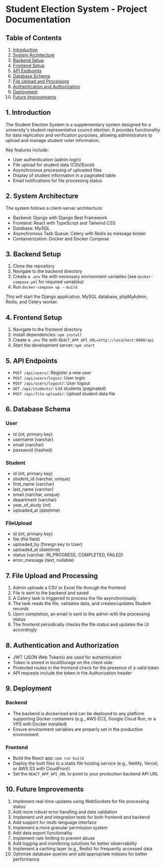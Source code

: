 # Student Election System - Project Documentation

## Table of Contents
1. [Introduction](#introduction)
2. [System Architecture](#system-architecture)
3. [Backend Setup](#backend-setup)
4. [Frontend Setup](#frontend-setup)
5. [API Endpoints](#api-endpoints)
6. [Database Schema](#database-schema)
7. [File Upload and Processing](#file-upload-and-processing)
8. [Authentication and Authorization](#authentication-and-authorization)
9. [Deployment](#deployment)
10. [Future Improvements](#future-improvements)

## 1. Introduction

The Student Election System is a supplementary system designed for a university's student representative council election. It provides functionality for data replication and verification purposes, allowing administrators to upload and manage student voter information.

Key features include:
- User authentication (admin login)
- File upload for student data (CSV/Excel)
- Asynchronous processing of uploaded files
- Display of student information in a paginated table
- Email notifications for file processing status

## 2. System Architecture

The system follows a client-server architecture:

- Backend: Django with Django Rest Framework
- Frontend: React with TypeScript and Tailwind CSS
- Database: MySQL
- Asynchronous Task Queue: Celery with Redis as message broker
- Containerization: Docker and Docker Compose

## 3. Backend Setup

1. Clone the repository
2. Navigate to the backend directory
3. Create a `.env` file with necessary environment variables (see `docker-compose.yml` for required variables)
4. Run `docker-compose up --build`

This will start the Django application, MySQL database, phpMyAdmin, Redis, and Celery worker.

## 4. Frontend Setup

1. Navigate to the frontend directory
2. Install dependencies: `npm install`
3. Create a `.env` file with `REACT_APP_API_URL=http://localhost:8000/api`
4. Start the development server: `npm start`

## 5. API Endpoints

- `POST /api/users/`: Register a new user
- `POST /api/users/login/`: User login
- `POST /api/users/logout/`: User logout
- `GET /api/students/`: List students (paginated)
- `POST /api/file-uploads/`: Upload student data file

## 6. Database Schema

### User
- id (int, primary key)
- username (varchar)
- email (varchar)
- password (hashed)

### Student
- id (int, primary key)
- student_id (varchar, unique)
- first_name (varchar)
- last_name (varchar)
- email (varchar, unique)
- department (varchar)
- year_of_study (int)
- uploaded_at (datetime)

### FileUpload
- id (int, primary key)
- file (file field)
- uploaded_by (foreign key to User)
- uploaded_at (datetime)
- status (varchar: IN_PROGRESS, COMPLETED, FAILED)
- error_message (text, nullable)

## 7. File Upload and Processing

1. Admin uploads a CSV or Excel file through the frontend
2. File is sent to the backend and saved
3. A Celery task is triggered to process the file asynchronously
4. The task reads the file, validates data, and creates/updates Student records
5. Upon completion, an email is sent to the admin with the processing status
6. The frontend periodically checks the file status and updates the UI accordingly

## 8. Authentication and Authorization

- JWT (JSON Web Tokens) are used for authentication
- Token is stored in localStorage on the client-side
- Protected routes in the frontend check for the presence of a valid token
- API requests include the token in the Authorization header

## 9. Deployment

### Backend
- The backend is dockerized and can be deployed to any platform supporting Docker containers (e.g., AWS ECS, Google Cloud Run, or a VPS with Docker installed)
- Ensure environment variables are properly set in the production environment

### Frontend
- Build the React app: `npm run build`
- Deploy the built files to a static file hosting service (e.g., Netlify, Vercel, or AWS S3 with CloudFront)
- Set the `REACT_APP_API_URL` to point to your production backend API URL

## 10. Future Improvements

1. Implement real-time updates using WebSockets for file processing status
2. Add more robust error handling and data validation
3. Implement unit and integration tests for both frontend and backend
4. Add support for multi-language interface
5. Implement a more granular permission system
6. Add data export functionality
7. Implement rate limiting to prevent abuse
8. Add logging and monitoring solutions for better observability
9. Implement a caching layer (e.g., Redis) for frequently accessed data
10. Optimize database queries and add appropriate indexes for better performance

